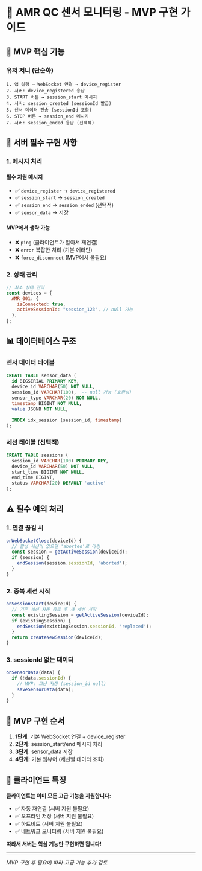 # 📌 AMR QC 센서 모니터링 - MVP 구현 가이드

## 🎯 MVP 핵심 기능

### 유저 저니 (단순화)

```
1. 앱 실행 → WebSocket 연결 → device_register
2. 서버: device_registered 응답
3. START 버튼 → session_start 메시지
4. 서버: session_created (sessionId 발급)
5. 센서 데이터 전송 (sessionId 포함)
6. STOP 버튼 → session_end 메시지
7. 서버: session_ended 응답 (선택적)
```

## 🔑 서버 필수 구현 사항

### 1. 메시지 처리

#### 필수 지원 메시지

- ✅ `device_register` → `device_registered`
- ✅ `session_start` → `session_created`
- ✅ `session_end` → `session_ended` (선택적)
- ✅ `sensor_data` → 저장

#### MVP에서 생략 가능

- ❌ `ping` (클라이언트가 알아서 재연결)
- ❌ `error` 복잡한 처리 (기본 에러만)
- ❌ `force_disconnect` (MVP에서 불필요)

### 2. 상태 관리

```javascript
// 최소 상태 관리
const devices = {
  AMR_001: {
    isConnected: true,
    activeSessionId: "session_123", // null 가능
  },
};
```

## 📊 데이터베이스 구조

### 센서 데이터 테이블

```sql
CREATE TABLE sensor_data (
  id BIGSERIAL PRIMARY KEY,
  device_id VARCHAR(50) NOT NULL,
  session_id VARCHAR(100),  -- null 가능 (호환성)
  sensor_type VARCHAR(20) NOT NULL,
  timestamp BIGINT NOT NULL,
  value JSONB NOT NULL,

  INDEX idx_session (session_id, timestamp)
);
```

### 세션 테이블 (선택적)

```sql
CREATE TABLE sessions (
  session_id VARCHAR(100) PRIMARY KEY,
  device_id VARCHAR(50) NOT NULL,
  start_time BIGINT NOT NULL,
  end_time BIGINT,
  status VARCHAR(20) DEFAULT 'active'
);
```

## ⚠️ 필수 예외 처리

### 1. 연결 끊김 시

```javascript
onWebSocketClose(deviceId) {
  // 활성 세션이 있으면 'aborted'로 마킹
  const session = getActiveSession(deviceId);
  if (session) {
    endSession(session.sessionId, 'aborted');
  }
}
```

### 2. 중복 세션 시작

```javascript
onSessionStart(deviceId) {
  // 기존 세션 자동 종료 후 새 세션 시작
  const existingSession = getActiveSession(deviceId);
  if (existingSession) {
    endSession(existingSession.sessionId, 'replaced');
  }
  return createNewSession(deviceId);
}
```

### 3. sessionId 없는 데이터

```javascript
onSensorData(data) {
  if (!data.sessionId) {
    // MVP: 그냥 저장 (session_id null)
    saveSensorData(data);
  }
}
```

## 🚀 MVP 구현 순서

1. **1단계**: 기본 WebSocket 연결 + device_register
2. **2단계**: session_start/end 메시지 처리
3. **3단계**: sensor_data 저장
4. **4단계**: 기본 웹뷰어 (세션별 데이터 조회)

## 💬 클라이언트 특징

**클라이언트는 이미 모든 고급 기능을 지원합니다:**

- ✅ 자동 재연결 (서버 지원 불필요)
- ✅ 오프라인 저장 (서버 지원 불필요)
- ✅ 하트비트 (서버 지원 불필요)
- ✅ 네트워크 모니터링 (서버 지원 불필요)

**따라서 서버는 핵심 기능만 구현하면 됩니다!**

---

_MVP 구현 후 필요에 따라 고급 기능 추가 검토_
